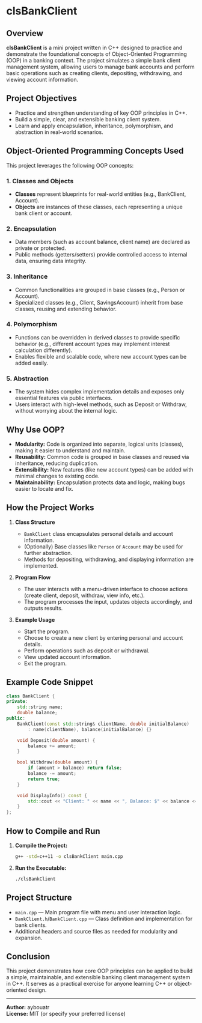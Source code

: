 # clsBankClient

## Overview

**clsBankClient** is a mini project written in C++ designed to practice and demonstrate the foundational concepts of Object-Oriented Programming (OOP) in a banking context. The project simulates a simple bank client management system, allowing users to manage bank accounts and perform basic operations such as creating clients, depositing, withdrawing, and viewing account information.

## Project Objectives

- Practice and strengthen understanding of key OOP principles in C++.
- Build a simple, clear, and extensible banking client system.
- Learn and apply encapsulation, inheritance, polymorphism, and abstraction in real-world scenarios.

## Object-Oriented Programming Concepts Used

This project leverages the following OOP concepts:

### 1. Classes and Objects
- **Classes** represent blueprints for real-world entities (e.g., BankClient, Account).
- **Objects** are instances of these classes, each representing a unique bank client or account.

### 2. Encapsulation
- Data members (such as account balance, client name) are declared as private or protected.
- Public methods (getters/setters) provide controlled access to internal data, ensuring data integrity.

### 3. Inheritance
- Common functionalities are grouped in base classes (e.g., Person or Account).
- Specialized classes (e.g., Client, SavingsAccount) inherit from base classes, reusing and extending behavior.

### 4. Polymorphism
- Functions can be overridden in derived classes to provide specific behavior (e.g., different account types may implement interest calculation differently).
- Enables flexible and scalable code, where new account types can be added easily.

### 5. Abstraction
- The system hides complex implementation details and exposes only essential features via public interfaces.
- Users interact with high-level methods, such as Deposit or Withdraw, without worrying about the internal logic.

## Why Use OOP?

- **Modularity:** Code is organized into separate, logical units (classes), making it easier to understand and maintain.
- **Reusability:** Common code is grouped in base classes and reused via inheritance, reducing duplication.
- **Extensibility:** New features (like new account types) can be added with minimal changes to existing code.
- **Maintainability:** Encapsulation protects data and logic, making bugs easier to locate and fix.

## How the Project Works

1. **Class Structure**
    - `BankClient` class encapsulates personal details and account information.
    - (Optionally) Base classes like `Person` or `Account` may be used for further abstraction.
    - Methods for depositing, withdrawing, and displaying information are implemented.

2. **Program Flow**
    - The user interacts with a menu-driven interface to choose actions (create client, deposit, withdraw, view info, etc.).
    - The program processes the input, updates objects accordingly, and outputs results.

3. **Example Usage**
    - Start the program.
    - Choose to create a new client by entering personal and account details.
    - Perform operations such as deposit or withdrawal.
    - View updated account information.
    - Exit the program.

## Example Code Snippet

```cpp
class BankClient {
private:
    std::string name;
    double balance;
public:
    BankClient(const std::string& clientName, double initialBalance)
        : name(clientName), balance(initialBalance) {}

    void Deposit(double amount) {
        balance += amount;
    }

    bool Withdraw(double amount) {
        if (amount > balance) return false;
        balance -= amount;
        return true;
    }

    void DisplayInfo() const {
        std::cout << "Client: " << name << ", Balance: $" << balance << std::endl;
    }
};
```

## How to Compile and Run

1. **Compile the Project:**
    ```sh
    g++ -std=c++11 -o clsBankClient main.cpp
    ```

2. **Run the Executable:**
    ```sh
    ./clsBankClient
    ```

## Project Structure

- `main.cpp` — Main program file with menu and user interaction logic.
- `BankClient.h`/`BankClient.cpp` — Class definition and implementation for bank clients.
- Additional headers and source files as needed for modularity and expansion.

## Conclusion

This project demonstrates how core OOP principles can be applied to build a simple, maintainable, and extensible banking client management system in C++. It serves as a practical exercise for anyone learning C++ or object-oriented design.

---
**Author:** aybouatr  
**License:** MIT (or specify your preferred license)

